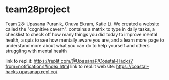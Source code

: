 # team28project
Team 28: Upasana Puranik, Onuva Ekram, Katie Li.
We created a website called the "cognitive cavern".
contains a matrix to type in daily tasks,
a checklist to check off how many things you did today to improve mental health,
a quiz to see how mentally aware you are,
and a learn more page to understand more about what you can do to help yourself and others struggling with mental health

link to repl.it: https://replit.com/@UpasanaP/Coastal-Hacks?from=notifications#index.html
link to repl.it website: https://coastal-hacks.upasanap.repl.co/
